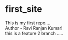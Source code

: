 # first_site

This is my first repo....
<br>
Author - Ravi Ranjan Kumar!
<br>
this is a feature 2  branch .....
